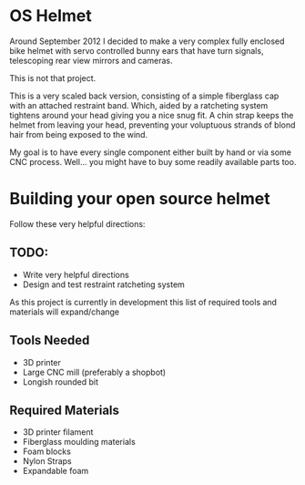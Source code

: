 OS Helmet
=========
Around September 2012 I decided to make a very complex fully enclosed bike helmet with servo controlled bunny ears that have turn signals, telescoping rear view mirrors and cameras.

This is not that project.

This is a very scaled back version, consisting of a simple fiberglass cap with an attached restraint band. Which, aided by a ratcheting system tightens around your head giving you a nice snug fit. A chin strap keeps the helmet from leaving your head, preventing your voluptuous strands of blond hair from being exposed to the wind.

My goal is to have every single component either built by hand or via some CNC process.
Well…  you might have to buy some readily available parts too.

Building your open source helmet
================================

Follow these very helpful directions:

TODO:
-----
* Write very helpful directions
* Design and test restraint ratcheting system

As this project is currently in development this list of required tools and materials will expand/change

Tools Needed
------------

* 3D printer
* Large CNC mill (preferably a shopbot)
* Longish rounded bit

Required Materials
------------------

* 3D printer filament
* Fiberglass moulding materials
* Foam blocks
* Nylon Straps
* Expandable foam
